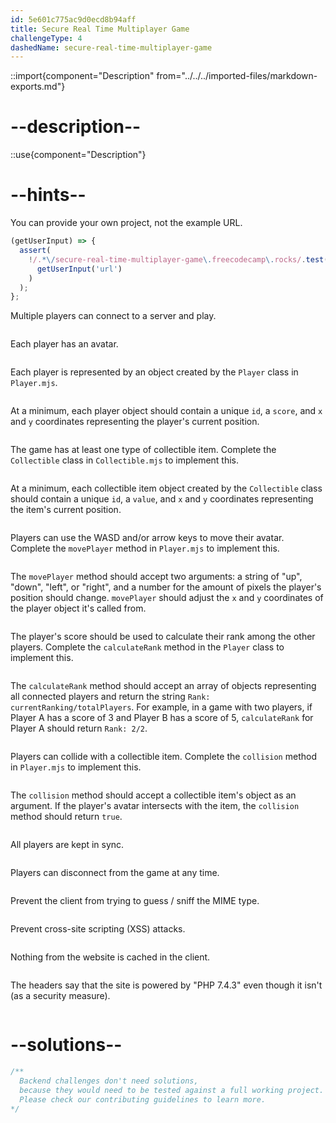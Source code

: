 ```yaml
---
id: 5e601c775ac9d0ecd8b94aff
title: Secure Real Time Multiplayer Game
challengeType: 4
dashedName: secure-real-time-multiplayer-game
---
```


::import{component="Description" from="../../../imported-files/markdown-exports.md"}

# --description--

::use{component="Description"}

[1]: https://secure-real-time-multiplayer-game.freecodecamp.rocks/
[2]: https://github.com/freeCodeCamp/boilerplate-project-secure-real-time-multiplayer-game/
[3]: https://repl.it/github/freeCodeCamp/boilerplate-project-secure-real-time-multiplayer-game/

# --hints--

You can provide your own project, not the example URL.

```js
(getUserInput) => {
  assert(
    !/.*\/secure-real-time-multiplayer-game\.freecodecamp\.rocks/.test(
      getUserInput('url')
    )
  );
};
```

Multiple players can connect to a server and play.

```js

```

Each player has an avatar.

```js

```

Each player is represented by an object created by the `Player` class in `Player.mjs`.

```js

```

At a minimum, each player object should contain a unique `id`, a `score`, and `x` and `y` coordinates representing the player's current position.

```js

```

The game has at least one type of collectible item. Complete the `Collectible` class in `Collectible.mjs` to implement this.

```js

```

At a minimum, each collectible item object created by the `Collectible` class should contain a unique `id`, a `value`, and `x` and `y` coordinates representing the item's current position.

```js

```

Players can use the WASD and/or arrow keys to move their avatar. Complete the `movePlayer` method in `Player.mjs` to implement this.

```js

```

The `movePlayer` method should accept two arguments: a string of "up", "down", "left", or "right", and a number for the amount of pixels the player's position should change. `movePlayer` should adjust the `x` and `y` coordinates of the player object it's called from.

```js

```

The player's score should be used to calculate their rank among the other players. Complete the `calculateRank` method in the `Player` class to implement this.

```js

```

The `calculateRank` method should accept an array of objects representing all connected players and return the string `Rank: currentRanking/totalPlayers`. For example, in a game with two players, if Player A has a score of 3 and Player B has a score of 5, `calculateRank` for Player A should return `Rank: 2/2`.

```js

```

Players can collide with a collectible item. Complete the `collision` method in `Player.mjs` to implement this.

```js

```

The `collision` method should accept a collectible item's object as an argument. If the player's avatar intersects with the item, the `collision` method should return `true`.

```js

```

All players are kept in sync.

```js

```

Players can disconnect from the game at any time.

```js

```

Prevent the client from trying to guess / sniff the MIME type.

```js

```

Prevent cross-site scripting (XSS) attacks.

```js

```

Nothing from the website is cached in the client.

```js

```

The headers say that the site is powered by "PHP 7.4.3" even though it isn't (as a security measure).

```js

```

# --solutions--

```js
/**
  Backend challenges don't need solutions,
  because they would need to be tested against a full working project.
  Please check our contributing guidelines to learn more.
*/
```
